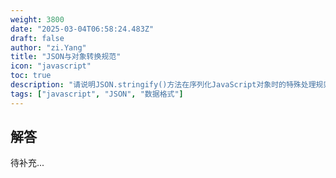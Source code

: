```yaml
---
weight: 3800
date: "2025-03-04T06:58:24.483Z"
draft: false
author: "zi.Yang"
title: "JSON与对象转换规范"
icon: "javascript"
toc: true
description: "请说明JSON.stringify()方法在序列化JavaScript对象时的特殊处理规则，包括对undefined、函数和循环引用的处理方式，并解释为什么JSON不是JavaScript对象的严格子集？"
tags: ["javascript", "JSON", "数据格式"]
---
```


## 解答

待补充...
